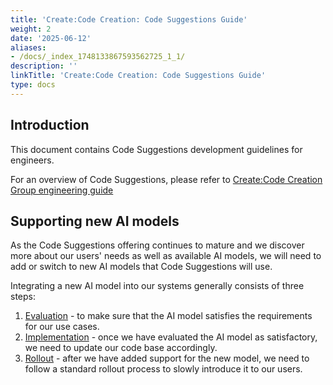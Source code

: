 ```yaml
---
title: 'Create:Code Creation: Code Suggestions Guide'
weight: 2
date: '2025-06-12'
aliases:
- /docs/_index_1748133867593562725_1_1/
description: ''
linkTitle: 'Create:Code Creation: Code Suggestions Guide'
type: docs
---
```


## Introduction

This document contains Code Suggestions development guidelines for engineers.

For an overview of Code Suggestions, please refer to [Create:Code Creation Group engineering guide](../engineering_overview.md)

## Supporting new AI models

As the Code Suggestions offering continues to mature and we discover more about our users' needs as well as available AI models,
we will need to add or switch to new AI models that Code Suggestions will use.

Integrating a new AI model into our systems generally consists of three steps:

1. [Evaluation](model_evaluation_guide.md) - to make sure that the AI model satisfies the requirements for our use cases.
2. [Implementation](implementation_guidelines.md) - once we have evaluated the AI model as satisfactory, we need to update our code base accordingly.
3. [Rollout](model_rollout_guide.md) - after we have added support for the new model, we need to follow a standard rollout process to slowly introduce it to our users.
